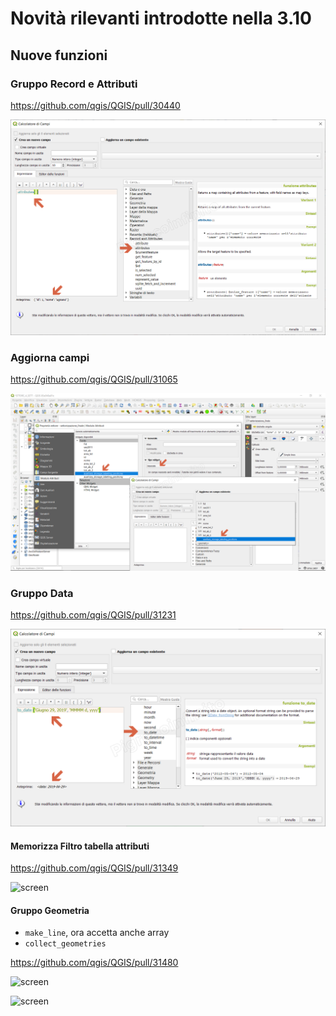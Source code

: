 # Novità rilevanti introdotte nella 3.10

## Nuove funzioni

### Gruppo Record e Attributi

https://github.com/qgis/QGIS/pull/30440

![screen](img/novita_310/img_01.png)

### Aggiorna campi

https://github.com/qgis/QGIS/pull/31065

![screen](img/novita_310/img_02.png)

### Gruppo Data

https://github.com/qgis/QGIS/pull/31231

![screen](img/novita_310/img_03.png)

#### Memorizza Filtro tabella attributi

https://github.com/qgis/QGIS/pull/31349

![screen](https://user-images.githubusercontent.com/28384354/63512424-1aa32d80-c4e4-11e9-96f8-505d9544db8e.gif)

#### Gruppo Geometria

- `make_line`, ora accetta anche array
- `collect_geometries`

https://github.com/qgis/QGIS/pull/31480

![screen](https://user-images.githubusercontent.com/1829991/63907376-85adb080-ca5e-11e9-8879-b5f72b5dc4ff.png)

![screen](https://user-images.githubusercontent.com/1829991/63907352-6ca4ff80-ca5e-11e9-9b18-82a1618e1eba.png)
